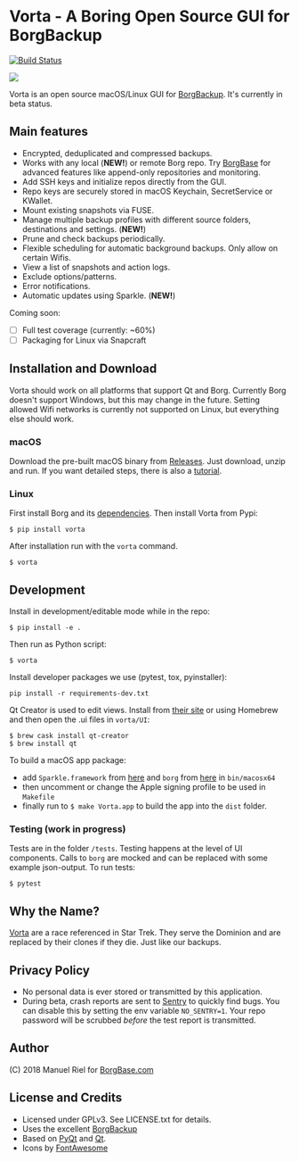 # Vorta - A Boring Open Source GUI for BorgBackup
[![Build Status](https://travis-ci.org/borgbase/vorta.svg?branch=master)](https://travis-ci.org/borgbase/vorta)

![](https://files.qmax.us/vorta-screencast-5.gif)

Vorta is an open source macOS/Linux GUI for [BorgBackup](https://borgbackup.readthedocs.io). It's currently in beta status. 

## Main features

- Encrypted, deduplicated and compressed backups.
- Works with any local (**NEW!**) or remote Borg repo. Try [BorgBase](https://www.borgbase.com) for advanced features like append-only repositories and monitoring.
- Add SSH keys and initialize repos directly from the GUI.
- Repo keys are securely stored in macOS Keychain, SecretService or KWallet.
- Mount existing snapshots via FUSE.
- Manage multiple backup profiles with different source folders, destinations and settings. (**NEW!**)
- Prune and check backups periodically.
- Flexible scheduling for automatic background backups. Only allow on certain Wifis.
- View a list of snapshots and action logs.
- Exclude options/patterns.
- Error notifications.
- Automatic updates using Sparkle. (**NEW!**)

Coming soon:

- [ ] Full test coverage (currently: ~60%)
- [ ] Packaging for Linux via Snapcraft

## Installation and Download
Vorta should work on all platforms that support Qt and Borg. Currently Borg doesn't support Windows, but this may change in the future. Setting allowed Wifi networks is currently not supported on Linux, but everything else should work.

### macOS
Download the pre-built macOS binary from [Releases](https://github.com/borgbase/vorta/releases). Just download, unzip and run. If you want detailed steps, there is also a [tutorial](https://docs.borgbase.com/macos/how-to-backup-your-mac-using-the-vorta-backup-gui/).

### Linux
First install Borg and its [dependencies](https://borgbackup.readthedocs.io/en/stable/installation.html#dependencies). Then install Vorta from Pypi:
```
$ pip install vorta
```

After installation run with the `vorta` command.
```
$ vorta
```

## Development

Install in development/editable mode while in the repo:
```
$ pip install -e .
```

Then run as Python script:
```
$ vorta
```

Install developer packages we use (pytest, tox, pyinstaller):
```
pip install -r requirements-dev.txt
```

Qt Creator is used to edit views. Install from [their site](https://www.qt.io/download) or using Homebrew and then open the .ui files in `vorta/UI`:
```
$ brew cask install qt-creator
$ brew install qt
```

To build a macOS app package:
- add `Sparkle.framework` from [here](https://github.com/sparkle-project/Sparkle) and `borg` from [here](https://github.com/borgbackup/borg/releases) in `bin/macosx64`
- then uncomment or change the Apple signing profile to be used in `Makefile`
- finally run to `$ make Vorta.app` to build the app into the `dist` folder.

### Testing (work in progress)

Tests are in the folder `/tests`. Testing happens at the level of UI components. Calls to `borg` are mocked and can be replaced with some example json-output. To run tests:
```
$ pytest
```

## Why the Name?
[Vorta](http://memory-alpha.wikia.com/wiki/Vorta) are a race referenced in Star Trek. They serve the Dominion and are replaced by their clones if they die. Just like our backups.

## Privacy Policy
- No personal data is ever stored or transmitted by this application.
- During beta, crash reports are sent to [Sentry](https://sentry.io) to quickly find bugs. You can disable this by setting the env variable `NO_SENTRY=1`. Your repo password will be scrubbed *before* the test report is transmitted.

## Author
(C) 2018 Manuel Riel for [BorgBase.com](https://www.borgbase.com)

## License and Credits
- Licensed under GPLv3. See LICENSE.txt for details.
- Uses the excellent [BorgBackup](https://www.borgbackup.org)
- Based on [PyQt](https://riverbankcomputing.com/software/pyqt/intro) and [Qt](https://www.qt.io).
- Icons by [FontAwesome](https://fontawesome.com)
